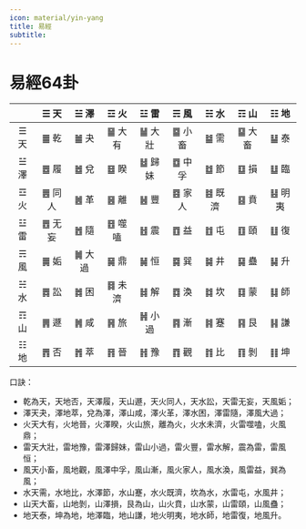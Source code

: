 ```yaml
---
icon: material/yin-yang
title: 易經
subtitle: 
---
```


# 易經64卦 

|     | ☰ 天 |	☱ 澤 |	☲ 火 |	☳ 雷 |	☴ 風 |	☵ 水 |	☶ 山 |	☷ 地 |
| :-: | :-:  | :-:   | :-:   | :-:   | :-:   | :-:   | :-:   | :-:   |
| ☰ 天 | ䷀ 乾 | ䷪ 夬 | ䷍ 大有 | ䷡ 大壯 | ䷈ 小畜 | ䷄ 需 | ䷙ 大畜 | ䷊ 泰 |
| ☱ 澤 | ䷉ 履 | ䷹ 兌 | ䷥ 睽 | ䷵ 歸妹 | ䷼ 中孚 | ䷻ 節 | ䷨ 損 | ䷒ 臨 |
| ☲ 火 | ䷌ 同人 | ䷰ 革 | ䷝ 離 | ䷶ 豐 | ䷤ 家人 | ䷾ 既濟 | ䷕ 賁 | ䷣ 明夷 |
| ☳ 雷 | ䷘ 无妄 | ䷐ 隨 | ䷔ 噬嗑 | ䷲ 震 | ䷩ 益  | ䷂ 屯 | ䷚ 頤 | ䷗ 復 |
| ☴ 風 | ䷫ 姤 | ䷛ 大過 | ䷱ 鼎 | ䷟ 恒 | ䷸ 巽 | ䷯ 井 | ䷑ 蠱 | ䷭ 升 |
| ☵ 水 | ䷅ 訟 | ䷮ 困 | ䷿ 未濟 | ䷧ 解 | ䷺ 渙 | ䷜ 坎 | ䷃ 蒙 | ䷆ 師 |
| ☶ 山 | ䷠ 遯 | ䷞ 咸 | ䷷ 旅 | ䷽ 小過 | ䷴ 漸 | ䷦ 蹇 | ䷳ 艮 | ䷎ 謙 |
| ☷ 地 | ䷋ 否 | ䷬ 萃 | ䷢ 晉 | ䷏ 豫 | ䷓ 觀 | ䷇ 比 | ䷖ 剝 | ䷁ 坤 |


口訣：

 -  乾為天，天地否，天澤履，天山遯，天火同人，天水訟，天雷无妄，天風姤；
 -  澤天夬，澤地萃，兌為澤，澤山咸，澤火革，澤水困，澤雷隨，澤風大過；
 -  火天大有，火地晉，火澤睽，火山旅，離為火，火水未濟，火雷噬嗑，火風鼎；
 -  雷天大壯，雷地豫，雷澤歸妹，雷山小過，雷火豐，雷水解，震為雷，雷風恒；
 -  風天小畜，風地觀，風澤中孚，風山漸，風火家人，風水渙，風雷益，巽為風；
 -  水天需，水地比，水澤節，水山蹇，水火既濟，坎為水，水雷屯，水風井；
 -  山天大畜，山地剝，山澤損，艮為山，山火賁，山水蒙，山雷頤，山風蠱；
 -  地天泰，坤為地，地澤臨，地山謙，地火明夷，地水師，地雷復，地風升。



